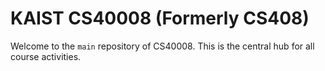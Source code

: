 # KAIST CS40008 (Formerly CS408)

Welcome to the `main` repository of CS40008. This is the central hub for all
course activities.